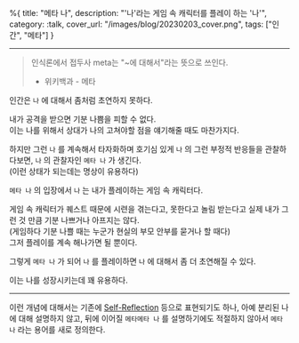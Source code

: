 %{
title: "메타 나",
description: "'나'라는 게임 속 캐릭터를 플레이 하는 '나'",
category: :talk,
cover_url: "/images/blog/20230203_cover.png",
tags: ["인간", "메타"]
}

---

> 인식론에서 접두사 meta는 "~에 대해서"라는 뜻으로 쓰인다.
>
> - 위키백과 - 메타

인간은 `나` 에 대해서 좀처럼 초연하지 못하다.

내가 공격을 받으면 기분 나쁨을 피할 수 없다.\
이는 나를 위해서 상대가 나의 고쳐야할 점을 얘기해줄 때도 마찬가지다.

하지만 그런 `나` 를 계속해서 타자화하며 호기심 있게 `나` 의 그런 부정적 반응들을 관찰하다보면, `나` 의 관찰자인 `메타 나` 가 생긴다.\
(이런 상태가 되는데는 명상이 유용하다)

`메타 나` 의 입장에서 `나` 는 내가 플레이하는 게임 속 캐릭터다.

게임 속 캐릭터가 퀘스트 때문에 시련을 겪는다고, 못한다고 놀림 받는다고 실제 내가 그런 것 만큼 기분 나쁘거나 아프지는 않다.\
(게임하다 기분 나쁠 때는 누군가 현실의 부모 안부를 묻거나 할 때다)\
그저 플레이를 계속 해나가면 될 뿐이다.

그렇게 `메타 나` 가 되어 `나` 를 플레이하면 `나` 에 대해서 좀 더 초연해질 수 있다.

이는 나를 성장시키는데 꽤 유용하다.

---

이런 개념에 대해서는 기존에 [Self-Reflection](https://ko.wikipedia.org/wiki/%EB%B0%98%EC%84%B1) 등으로 표현되기도 하나, 아예 분리된 나에 대해 설명하지 않고, 뒤에 이어질 `메타메타 나` 를 설명하기에도 적절하지 않아서 `메타 나` 라는 용어를 새로 정의한다.
